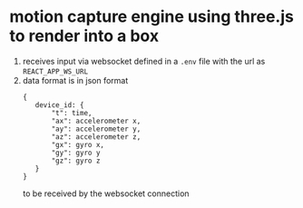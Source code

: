 # motion capture engine using three.js to render into a box
1. receives input via websocket defined in a `.env` file with the url as `REACT_APP_WS_URL`
2. data format is in json format
   ```
   {
      device_id: {
          "t": time,
          "ax": accelerometer x,
          "ay": accelerometer y,
          "az": accelerometer z,
          "gx": gyro x,
          "gy": gyro y
          "gz": gyro z
      }
   }
   ```
   to be received by the websocket connection
